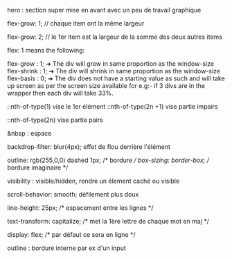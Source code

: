 hero : section super mise en avant avec un peu de travail graphique

flex-grow: 1; // chaque item ont la même largeur 


flex-grow: 2; // le 1er item est la largeur de la somme des deux autres items 

flex: 1 means the following:

flex-grow : 1;    ➜ The div will grow in same proportion as the window-size       
flex-shrink : 1;  ➜ The div will shrink in same proportion as the window-size 
flex-basis : 0;   ➜ The div does not have a starting value as such and will 
                     take up screen as per the screen size available for
                     e.g:- if 3 divs are in the wrapper then each div will take 33%.



::nth-of-type(1) vise le 1er élément
::nth-of-type(2n +1) vise partie impairs 

::nth-of-type(2n) vise partie pairs 

&nbsp : espace

backdrop-filter: blur(4px); effet de flou derrière l'élément

 outline: rgb(255,0,0) dashed 1px; /* bordure */
 box-sizing: border-box; /* bordure imaginaire */

 visibility : visible/hidden, rendre un élement caché ou visible

scroll-behavior: smooth; défilement plus doux

line-height: 25px; /* espacement entre les lignes */

text-transform: capitalize; /* met la 1ère lettre de chaque mot en maj */

display: flex; /* par défaut ce sera en ligne */

outline : bordure interne par ex d'un input 